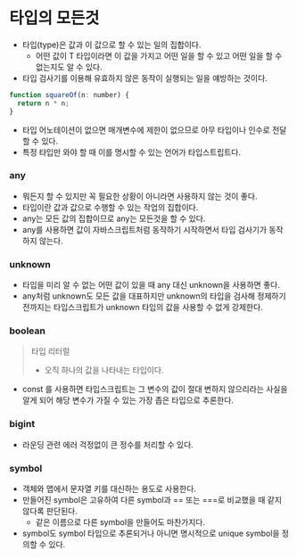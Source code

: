 # 타입의 모든것

- 타입(type)은 값과 이 값으로 할 수 있는 일의 집합이다.
  - 어떤 값이 T 타입이라면 이 값을 가지고 어떤 일을 할 수 있고 어떤 일을 할 수 없는지도 알 수 있다.
- 타입 검사기를 이용해 유효하지 않은 동작이 실행되는 일을 얘방하는 것이다.

```js
function squareOf(n: number) {
  return n * n;
}
```

- 타입 어노테이션이 없으면 매개변수에 제한이 없으므로 아무 타입이나 인수로 전달할 수 있다.
- 특정 타입만 와야 할 때 이를 명시할 수 있는 언어가 타입스트립트다.

### any

- 뭐든지 할 수 있지만 꼭 필요한 상황이 아니라면 사용하지 않는 것이 좋다.
- 타입이란 값과 값으로 수행할 수 있는 작업의 집합이다.
- any는 모든 값의 집합이므로 any는 모든것을 할 수 있다.
- any를 사용하면 값이 자바스크립트처럼 동작하기 시작하면서 타입 검사기가 동작하지 않는다.

### unknown

- 타입을 미리 알 수 없는 어떤 값이 있을 때 any 대신 unknown을 사용하면 좋다.
- any처럼 unknown도 모든 값을 대표하지만 unknown의 타입을 검사해 정제하기 전까지는 타입스크립트가 unknown 타입의 값을 사용할 수 없게 강제한다.

### boolean

> 타입 리터럴
>
> - 오직 하나의 값을 나타내는 타입이다.

- const 를 사용하면 타입스크립트는 그 변수의 값이 절대 변하지 않으리라는 사실을 알게 되어 해당 변수가 가질 수 있는 가장 좁은 타입으로 추론한다.

### bigint

- 라운딩 관련 에러 걱정없이 큰 정수를 처리할 수 있다.

### symbol

- 객체와 맵에서 문자열 키를 대신하는 용도로 사용한다.
- 만들어진 symbol은 고유하여 다른 symbol과 == 또는 ===로 비교했을 때 같지 않다록 판단된다.
  - 같은 이름으로 다른 symbol을 만들어도 마찬가지다.
- symbol도 symbol 타입으로 추론되거나 아니면 명시적으로 unique symbol을 정의할 수 있다.
